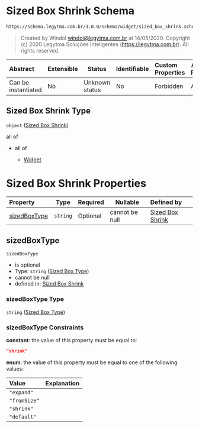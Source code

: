 # Sized Box Shrink Schema

```txt
https://schema.legytma.com.br/3.0.0/schema/widget/sized_box_shrink.schema.json
```




> Created by Windol [windol@legytma.com.br](mailto:windol@legytma.com.br) at 14/05/2020.
> Copyright (c) 2020 Legytma Soluções Inteligentes (<https://legytma.com.br>). All rights reserved.
>

| Abstract            | Extensible | Status         | Identifiable | Custom Properties | Additional Properties | Access Restrictions | Defined In                                                                                           |
| :------------------ | ---------- | -------------- | ------------ | :---------------- | --------------------- | ------------------- | ---------------------------------------------------------------------------------------------------- |
| Can be instantiated | No         | Unknown status | No           | Forbidden         | Allowed               | none                | [sized_box_shrink.schema.json](../schema/widget/sized_box_shrink.schema.json) |

## Sized Box Shrink Type

`object` ([Sized Box Shrink](sized_box_shrink.md))

all of

-   all of

    -   [Widget](input_decoration-properties-widget-5.md)

# Sized Box Shrink Properties

| Property                      | Type     | Required | Nullable       | Defined by                                                                                                                                                                 |
| :---------------------------- | -------- | -------- | -------------- | :------------------------------------------------------------------------------------------------------------------------------------------------------------------------- |
| [sizedBoxType](#sizedBoxType) | `string` | Optional | cannot be null | [Sized Box Shrink](sized_box-definitions-sized-box-type.md) |

## sizedBoxType




`sizedBoxType`

-   is optional
-   Type: `string` ([Sized Box Type](sized_box-definitions-sized-box-type.md))
-   cannot be null
-   defined in: [Sized Box Shrink](sized_box-definitions-sized-box-type.md)

### sizedBoxType Type

`string` ([Sized Box Type](sized_box-definitions-sized-box-type.md))

### sizedBoxType Constraints

**constant**: the value of this property must be equal to:

```json
"shrink"
```

**enum**: the value of this property must be equal to one of the following values:

| Value        | Explanation |
| :----------- | ----------- |
| `"expand"`   |             |
| `"fromSize"` |             |
| `"shrink"`   |             |
| `"default"`  |             |
